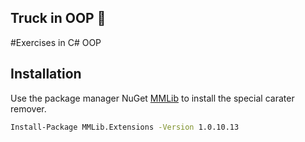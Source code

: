 ## Truck in OOP 🚛
 #Exercises in C# OOP

 ## Installation 

 Use the package manager NuGet [MMLib](https://www.nuget.org/packages/MMLib.Extensions/) to install the special carater remover.

 ```bash
 Install-Package MMLib.Extensions -Version 1.0.10.13
 ```
